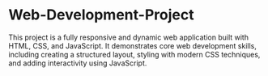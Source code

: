 # Web-Development-Project
This project is a fully responsive and dynamic web application built with HTML, CSS, and JavaScript. It demonstrates core web development skills, including creating a structured layout, styling with modern CSS techniques, and adding interactivity using JavaScript.
